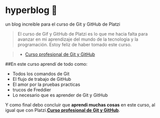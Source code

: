# hyperblog 💚

un blog increible para el curso de Git y GitHub de Platzi

> El curso de Gif y GitHub de Platzi es lo que me hacia falta para avanzar en mi aprendizaje del mundo de la tecnologia y la programación. Estoy feliz de haber tomado este curso.

> - [Curso profesional de Git y GitHub](https://platzi.com/clases/git-github/ "Curso profesional de Git y GitHub")

##En este curso aprendí de todo como:

- Todos los comandos de Git
- El flujo de trabajo de GitHub
- El amor por la pruebas practicas
- trucos de Freddier
- Lo necesario que es aprender de Git y GitHub

Y como final debo concluir que **aprendi muchas cosas** en este curso, al igual que con Platzi.**[Curso profesional de Git y GitHub](https://platzi.com/clases/git-github/ "Curso profesional de Git y GitHub")**.
